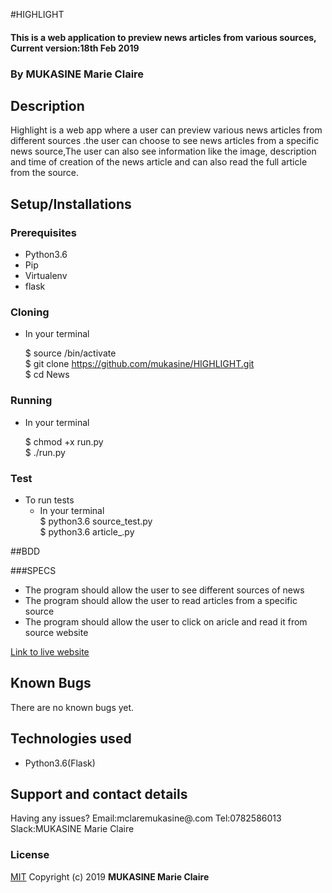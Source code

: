 #HIGHLIGHT
#### This is a web application to preview news articles from various sources, Current version:18th Feb 2019

### By **MUKASINE Marie Claire**
##  Description
Highlight is a web app where a user can preview various news articles from different sources .the user can choose to see news articles from a specific news source,The user can also see information like the image, description and time of creation of the news article and can also read the full article from the source.

## Setup/Installations

### Prerequisites
* Python3.6
* Pip
* Virtualenv
* flask

### Cloning
* In your terminal <br>

    $ source <name of virtual environment>/bin/activate<br>
    $ git clone https://github.com/mukasine/HIGHLIGHT.git<br>
    $ cd News

### Running
 * In your terminal<br>

     $ chmod +x run.py<br>
     $ ./run.py

### Test
* To run tests
  * In your terminal<br>
  $ python3.6 source_test.py<br>
   $ python3.6 article_.py


##BDD

###SPECS


* The program should allow the user to see different sources of news
* The program should allow the user to read articles from a specific source
* The program should allow the user to click on aricle and read it from source website

[Link to live website](https://highlight2.herokuapp.com/)

## Known Bugs

There are no known bugs yet.

## Technologies used

* Python3.6(Flask)

## Support and contact details

Having any issues?
Email:mclaremukasine@.com
Tel:0782586013
Slack:MUKASINE Marie Claire
### License

[MIT](https://choosealicense.com/licenses/mit/)
Copyright (c) 2019 **MUKASINE Marie Claire**

